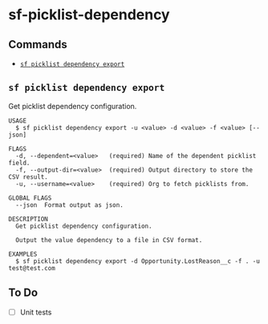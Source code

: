 # sf-picklist-dependency

## Commands

<!-- commands -->

- [`sf picklist dependency export`](#sf-picklist-dependency-export)

## `sf picklist dependency export`

Get picklist dependency configuration.

```
USAGE
  $ sf picklist dependency export -u <value> -d <value> -f <value> [--json]

FLAGS
  -d, --dependent=<value>   (required) Name of the dependent picklist field.
  -f, --output-dir=<value>  (required) Output directory to store the CSV result.
  -u, --username=<value>    (required) Org to fetch picklists from.

GLOBAL FLAGS
  --json  Format output as json.

DESCRIPTION
  Get picklist dependency configuration.

  Output the value dependency to a file in CSV format.

EXAMPLES
  $ sf picklist dependency export -d Opportunity.LostReason__c -f . -u test@test.com
```

<!-- commandsstop -->

## To Do

- [ ] Unit tests
